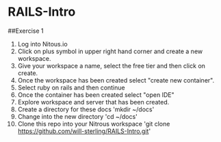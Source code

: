 # RAILS-Intro
##Exercise 1

1. Log into Nitous.io
2. Click on plus symbol in upper right hand corner and create a new workspace.
  1. Give your workspace a name, select the free tier and then click on create.
3. Once the workspace has been created select "create new container".
4. Select ruby on rails and then continue
5. Once the container has been created select "open IDE"
6. Explore workspace and server that has been created.
7. Create a directory for these docs 'mkdir ~/docs'
8. Change into the new directory 'cd ~/docs'
9. Clone this repo into your Nitrous workspace 'git clone https://github.com/will-sterling/RAILS-Intro.git'
